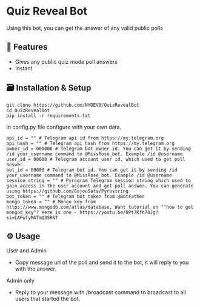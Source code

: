 # Quiz Reveal Bot
Using this bot, you can get the answer of any valid public polls

## 💫 Features
- Gives any public quiz mode poll answers
- Instant 

## 🗃️ Installation & Setup
```
git clone https://github.com/NYDEV0/QuizRevealBot
cd QuizRevealBot
pip install -r requirements.txt
```
In config.py file configure with your own data.

```
api_id = "" # Telegram api id from https://my.telegram.org 
api_hash = "" # Telegram api hash from https://my.telegram.org 
owner_id = 000000 # Telegram bot owner id. You can get it by sending /id your_username command to @MissRose_bot. Example /id @username
user_id = 00000 # Telegram account user id, which used to get poll answer.      
bot_id = 00000 # Telegram bot id. You can get it by sending /id your_username command to @MissRose_bot. Example /id @username 
session_string = "" # Pyrogram Telegram session string which used to gain access in the user account and get poll answer. You can generate using https://github.com/GojouSats/Pyrostring 
bot_token = "" # Telegram bot token from @BotFather 
mongo_token = "" # Mongo key from https://www.mongodb.com/atlas/database, Want tutorial on ""how to get mongod_key"? Here is one - https://youtu.be/0Pt7Kfh78Jg?si=LAFwfyMATmQ3SRST 
```
## ⚙️  Usage
User and Admin
- Copy message url of the poll and send it to the bot, it will reply to you with the answer.

Admin only
- Reply to your message with /broadcast command to broadcast to all users that started the bot.
